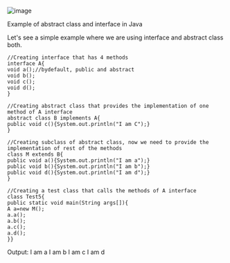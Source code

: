 ![image](https://github.com/vlantonakos/Java/assets/107072477/3d0eee9e-a6ba-4183-8ee8-053294674192)

Example of abstract class and interface in Java

Let's see a simple example where we are using interface and abstract class both.

    //Creating interface that has 4 methods  
    interface A{  
    void a();//bydefault, public and abstract  
    void b();  
    void c();  
    void d();  
    }  
      
    //Creating abstract class that provides the implementation of one method of A interface  
    abstract class B implements A{  
    public void c(){System.out.println("I am C");}  
    }  
      
    //Creating subclass of abstract class, now we need to provide the implementation of rest of the methods  
    class M extends B{  
    public void a(){System.out.println("I am a");}  
    public void b(){System.out.println("I am b");}  
    public void d(){System.out.println("I am d");}  
    }  
      
    //Creating a test class that calls the methods of A interface  
    class Test5{  
    public static void main(String args[]){  
    A a=new M();  
    a.a();  
    a.b();  
    a.c();  
    a.d();  
    }}  
Output:
I am a
I am b
I am c
I am d
    
